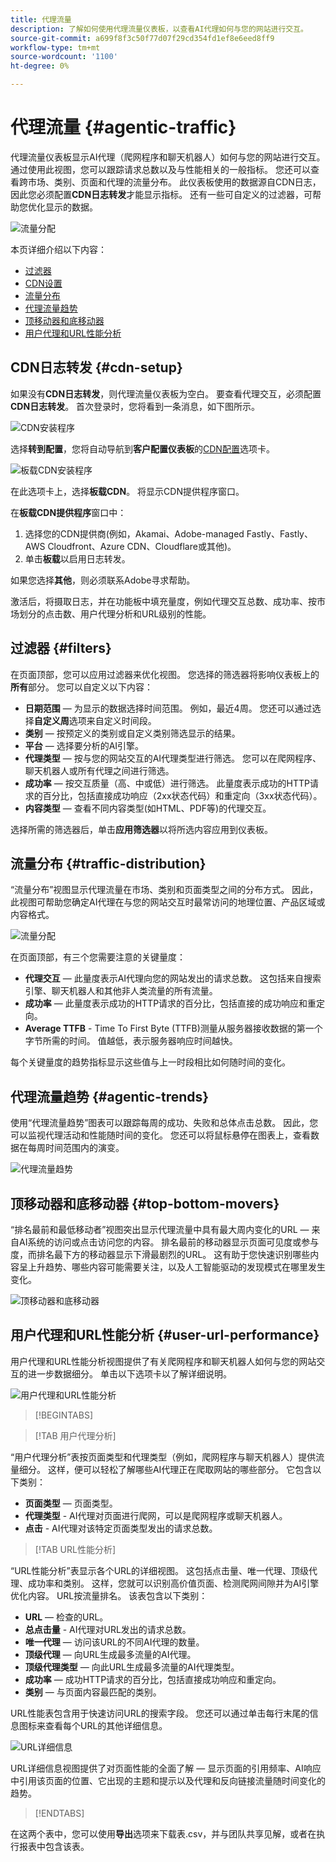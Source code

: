 ```yaml
---
title: 代理流量
description: 了解如何使用代理流量仪表板，以查看AI代理如何与您的网站进行交互。
source-git-commit: a699f8f3c50f77d07f29cd354fd1ef8e6eed8ff9
workflow-type: tm+mt
source-wordcount: '1100'
ht-degree: 0%

---
```



# 代理流量 {#agentic-traffic}

代理流量仪表板显示AI代理（爬网程序和聊天机器人）如何与您的网站进行交互。 通过使用此视图，您可以跟踪请求总数以及与性能相关的一般指标。 您还可以查看跨市场、类别、页面和代理的流量分布。 此仪表板使用的数据源自CDN日志，因此您必须配置&#x200B;**CDN日志转发**&#x200B;才能显示指标。 还有一些可自定义的过滤器，可帮助您优化显示的数据。

![流量分配](/help/dashboards/assets/ag-main.png)

本页详细介绍以下内容：

* [过滤器](#filters)
* [CDN设置](#cdn-setup)
* [流量分布](#traffic-distribution)
* [代理流量趋势](#agentic-trends)
* [顶移动器和底移动器](#top-bottom-movers)
* [用户代理和URL性能分析](#user-url-performance)

## CDN日志转发 {#cdn-setup}

如果没有&#x200B;**CDN日志转发**，则代理流量仪表板为空白。 要查看代理交互，必须配置&#x200B;**CDN日志转发**。  首次登录时，您将看到一条消息，如下图所示。

![CDN安装程序](/help/dashboards/assets/ag-log-forward1.png)

选择&#x200B;**转到配置**，您将自动导航到&#x200B;**客户配置仪表板**&#x200B;的[CDN配置](/help/dashboards/customer-configuration.md)选项卡。

![板载CDN安装程序](/help/dashboards/assets/ag-log-forward2.png)

在此选项卡上，选择&#x200B;**板载CDN**。 将显示CDN提供程序窗口。

<!-- [CDN Provider](/help/dashboards/assets/ag-log-forward3.png)-->
在&#x200B;**板载CDN提供程序**&#x200B;窗口中：

1. 选择您的CDN提供商(例如，Akamai、Adobe-managed Fastly、Fastly、AWS Cloudfront、Azure CDN、Cloudflare或其他)。
2. 单击&#x200B;**板载**&#x200B;以启用日志转发。

如果您选择&#x200B;**其他**，则必须联系Adobe寻求帮助。

激活后，将摄取日志，并在功能板中填充量度，例如代理交互总数、成功率、按市场划分的点击数、用户代理分析和URL级别的性能。

## 过滤器 {#filters}

在页面顶部，您可以应用过滤器来优化视图。 您选择的筛选器将影响仪表板上的&#x200B;**所有**&#x200B;部分。 您可以自定义以下内容：

* **日期范围** — 为显示的数据选择时间范围。 例如，最近4周。 您还可以通过选择&#x200B;**自定义周**&#x200B;选项来自定义时间段。
* **类别** — 按预定义的类别或自定义类别筛选显示的结果。
* **平台** — 选择要分析的AI引擎。
* **代理类型** — 按与您的网站交互的AI代理类型进行筛选。 您可以在爬网程序、聊天机器人或所有代理之间进行筛选。
* **成功率** — 按交互质量（高、中或低）进行筛选。 此量度表示成功的HTTP请求的百分比，包括直接成功响应（2xx状态代码）和重定向（3xx状态代码）。
* **内容类型** — 查看不同内容类型(如HTML、PDF等)的代理交互。

选择所需的筛选器后，单击&#x200B;**应用筛选器**&#x200B;以将所选内容应用到仪表板。

## 流量分布 {#traffic-distribution}

“流量分布”视图显示代理流量在市场、类别和页面类型之间的分布方式。 因此，此视图可帮助您确定AI代理在与您的网站交互时最常访问的地理位置、产品区域或内容格式。

![流量分配](/help/dashboards/assets/ag-main.png)

在页面顶部，有三个您需要注意的关键量度：

* **代理交互** — 此量度表示AI代理向您的网站发出的请求总数。 这包括来自搜索引擎、聊天机器人和其他非人类流量的所有流量。
* **成功率** — 此量度表示成功的HTTP请求的百分比，包括直接的成功响应和重定向。
* **Average TTFB** - Time To First Byte (TTFB)测量从服务器接收数据的第一个字节所需的时间。 值越低，表示服务器响应时间越快。

每个关键量度的趋势指标显示这些值与上一时段相比如何随时间的变化。

## 代理流量趋势 {#agentic-trends}

使用“代理流量趋势”图表可以跟踪每周的成功、失败和总体点击总数。 因此，您可以监视代理活动和性能随时间的变化。 您还可以将鼠标悬停在图表上，查看数据在每周时间范围内的演变。

![代理流量趋势](/help/dashboards/assets/ag-trends.png)

## 顶移动器和底移动器 {#top-bottom-movers}

“排名最前和最低移动者”视图突出显示代理流量中具有最大周内变化的URL — 来自AI系统的访问或点击访问您的内容。 排名最前的移动器显示页面可见度或参与度，而排名最下方的移动器显示下滑最剧烈的URL。 这有助于您快速识别哪些内容呈上升趋势、哪些内容可能需要关注，以及人工智能驱动的发现模式在哪里发生变化。

![顶移动器和底移动器](/help/dashboards/assets/movers.png)

## 用户代理和URL性能分析 {#user-url-performance}

用户代理和URL性能分析视图提供了有关爬网程序和聊天机器人如何与您的网站交互的进一步数据细分。 单击以下选项卡以了解详细说明。

![用户代理和URL性能分析](/help/dashboards/assets/user-agent.png)

>[!BEGINTABS]

>[!TAB 用户代理分析]

“用户代理分析”表按页面类型和代理类型（例如，爬网程序与聊天机器人）提供流量细分。 这样，便可以轻松了解哪些AI代理正在爬取网站的哪些部分。 它包含以下类别：

* **页面类型** — 页面类型。
* **代理类型** - AI代理对页面进行爬网，可以是爬网程序或聊天机器人。
* **点击** - AI代理对该特定页面类型发出的请求总数。

>[!TAB URL性能分析]

“URL性能分析”表显示各个URL的详细视图。 这包括点击量、唯一代理、顶级代理、成功率和类别。 这样，您就可以识别高价值页面、检测爬网间隙并为AI引擎优化内容。 URL按流量排名。 该表包含以下类别：

* **URL** — 检查的URL。
* **总点击量** - AI代理对URL发出的请求总数。
* **唯一代理** — 访问该URL的不同AI代理的数量。
* **顶级代理** — 向URL生成最多流量的AI代理。
* **顶级代理类型** — 向此URL生成最多流量的AI代理类型。
* **成功率** — 成功HTTP请求的百分比，包括直接成功响应和重定向。
* **类别** — 与页面内容最匹配的类别。

URL性能表包含用于快速访问URL的搜索字段。 您还可以通过单击每行末尾的信息图标来查看每个URL的其他详细信息。

![URL详细信息](/help/dashboards/assets/details.png)

URL详细信息视图提供了对页面性能的全面了解 — 显示页面的引用频率、AI响应中引用该页面的位置、它出现的主题和提示以及代理和反向链接流量随时间变化的趋势。

>[!ENDTABS]

在这两个表中，您可以使用&#x200B;**导出**&#x200B;选项来下载表.csv，并与团队共享见解，或者在执行报表中包含该表。
